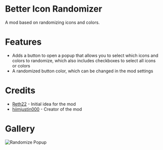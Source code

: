 # Better Icon Randomizer
A mod based on randomizing icons and colors.

# Features
- Adds a button to open a popup that allows you to select which icons and colors to randomize, which also includes checkboxes to select all icons or colors
- A randomized button color, which can be changed in the mod settings

# Credits
- [Reth22](user:13446616) - Initial idea for the mod
- [hiimjustin000](user:7466002) - Creator of the mod

# Gallery
![Randomize Popup](hiimjustin000.better_icon_randomizer/randomize-popup.png?scale=0.9)